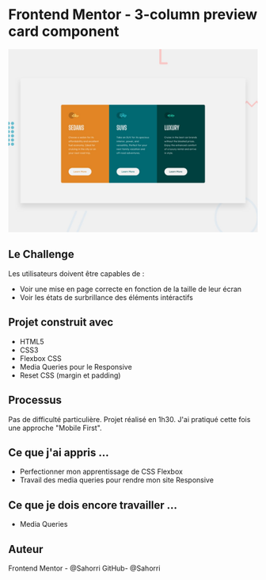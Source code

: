 # Frontend Mentor - 3-column preview card component

![Design preview for the 3-column preview card component coding challenge](./design/desktop-preview.jpg)

## Le Challenge

Les utilisateurs doivent être capables de :
- Voir une mise en page correcte en fonction de la taille de leur écran
- Voir les états de surbrillance des éléments intéractifs

## Projet construit avec

- HTML5
- CSS3
- Flexbox CSS
- Media Queries pour le Responsive
- Reset CSS (margin et padding)

## Processus

Pas de difficulté particulière.
Projet réalisé en 1h30.
J'ai pratiqué cette fois une approche "Mobile First".

## Ce que j'ai appris ...

- Perfectionner mon apprentissage de CSS Flexbox
- Travail des media queries pour rendre mon site Responsive

## Ce que je dois encore travailler ...

- Media Queries

## Auteur

Frontend Mentor - @Sahorri
GitHub- @Sahorri
